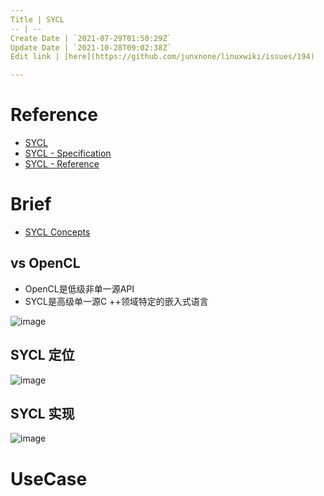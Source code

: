 ```yaml
---
Title | SYCL
-- | --
Create Date | `2021-07-29T01:50:29Z`
Update Date | `2021-10-28T09:02:38Z`
Edit link | [here](https://github.com/junxnone/linuxwiki/issues/194)

---
```

# Reference
- [SYCL](https://www.khronos.org/sycl/)
- [SYCL - Specification](https://www.khronos.org/registry/SYCL/specs/sycl-2020/html/sycl-2020.html#introduction)
- [SYCL - Reference](https://sycl.readthedocs.io/en/latest/)

# Brief
- [SYCL Concepts](/SYCL_Concepts)

## vs OpenCL
- OpenCL是低级非单一源API
- SYCL是高级单一源C ++领域特定的嵌入式语言

![image](https://user-images.githubusercontent.com/2216970/127421283-39437ea0-bc47-4736-8f23-4fde10aa56ec.png)

## SYCL 定位
![image](https://user-images.githubusercontent.com/2216970/127418990-8e05f4ee-c310-4648-b4e6-f7a3cc83fae1.png)

## SYCL 实现
![image](https://user-images.githubusercontent.com/2216970/127419004-037235d4-8a43-47b6-bf3f-73a1d81fea30.png)

# UseCase

